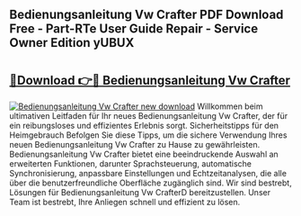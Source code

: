 ## Bedienungsanleitung Vw Crafter PDF Download Free - Part-RTe User Guide Repair - Service Owner Edition yUBUX

# <h2><a href="http://df4bkz.blite.top/?on=Bedienungsanleitung+Vw+Crafter">🔗Download 👉🔴 Bedienungsanleitung Vw Crafter</a></h2>

[![Bedienungsanleitung Vw Crafter new download](https://i.imgur.com/lujVjoI.png)](http://df4bkz.blite.top/?on=Bedienungsanleitung+Vw+Crafter)
Willkommen beim ultimativen Leitfaden für Ihr neues Bedienungsanleitung Vw Crafter, der für ein reibungsloses und effizientes Erlebnis sorgt. Sicherheitstipps für den Heimgebrauch Befolgen Sie diese Tipps, um die sichere Verwendung Ihres neuen Bedienungsanleitung Vw Crafter zu Hause zu gewährleisten. Bedienungsanleitung Vw Crafter bietet eine beeindruckende Auswahl an erweiterten Funktionen, darunter Sprachsteuerung, automatische Synchronisierung, anpassbare Einstellungen und Echtzeitanalysen, die alle über die benutzerfreundliche Oberfläche zugänglich sind. Wir sind bestrebt, Lösungen für Bedienungsanleitung Vw CrafterD bereitzustellen. Unser Team ist bestrebt, Ihre Anliegen schnell und effizient zu lösen.

